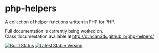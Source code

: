 php-helpers
===========

A collection of helper functions written in PHP for PHP.  

Full documentation is currently being worked on.  
Class documentation available at http://duncan3dc.github.io/php-helpers/  

[![Build Status](https://travis-ci.org/duncan3dc/php-helpers.svg?branch=master)](https://travis-ci.org/duncan3dc/php-helpers)
[![Latest Stable Version](https://poser.pugx.org/duncan3dc/helpers/version.svg)](https://packagist.org/packages/duncan3dc/helpers)
